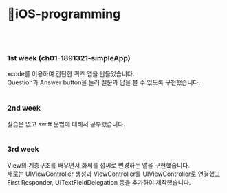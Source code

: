 # 🍎iOS-programming
<br><br>
### 1st week (ch01-1891321-simpleApp)
xcode를 이용하여 간단한 퀴즈 앱을 만들었습니다.<br>
Question과 Answer button을 눌러 질문과 답을 볼 수 있도록 구현했습니다.
<br><br>
### 2nd week
실습은 없고 swift 문법에 대해서 공부했습니다.<br><br>
### 3rd week
View의 계층구조를 배우면서 화씨를 섭씨로 변경하는 앱을 구현했습니다.<br>
새로는 UIViewController 생성과 ViewController를 UIViewController로 연결했고 
First Responder, UITextFieldDelegation 등을 추가하여 제작했습니다.<br>
